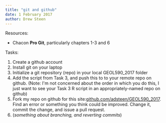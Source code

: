 ```yaml
---
title: "git and github"
date: 1 February 2017
author: Drew Steen
---
```


Resources:
* Chacon **Pro Git**, particularly chapters 1-3 and 6

Tasks:
1. Create a github account
2. Install git on your laptop
3. Initialize a git repository (repo) in your local GEOL590_2017 folder
4. Add the script from Task 3, and push this to to your remote repo on github. (Note: I'm not concerned about the order in which you do this, I just want to see your Task 3 R script in an appropriately-named repo on github)
5. Fork my repo on github for this site:[github.com/adsteen/GEOL590_2017](github.com/adsteen/GEOL590_2017). Find an error or something you think could be improved. Change it, commit the change, and issue a pull request.
6. (*something about branching, and reverting commits*)

